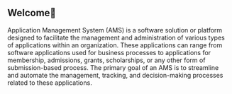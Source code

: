 ## Welcome👋

Application Management System (AMS) is a software solution or platform designed to facilitate the management and administration of various types of applications within an organization. These applications can range from software applications used for business processes to applications for membership, admissions, grants, scholarships, or any other form of submission-based process. The primary goal of an AMS is to streamline and automate the management, tracking, and decision-making processes related to these applications.

<!--

**Here are some ideas to get you started:**

🙋‍♀️ A short introduction - what is your organization all about?
🌈 Contribution guidelines - how can the community get involved?
👩‍💻 Useful resources - where can the community find your docs? Is there anything else the community should know?
🍿 Fun facts - what does your team eat for breakfast?
🧙 Remember, you can do mighty things with the power of [Markdown](https://docs.github.com/github/writing-on-github/getting-started-with-writing-and-formatting-on-github/basic-writing-and-formatting-syntax)
-->
